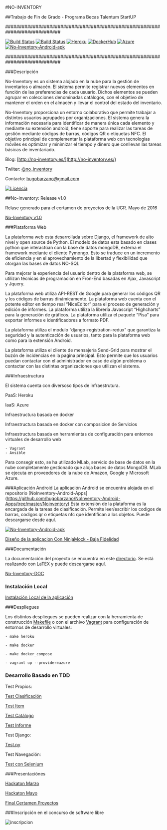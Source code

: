 #NO-INVENTORY

##Trabajo de Fin de Grado - Programa Becas Talentum StartUP

############################################################################

[![Build Status](https://travis-ci.org/hugobarzano/NoInventory.svg?branch=master)](https://travis-ci.org/hugobarzano/NoInventory)
[![Build Status](https://snap-ci.com/hugobarzano/NoInventory/branch/master/build_image)](https://snap-ci.com/hugobarzano/NoInventory/branch/master)
[![Heroku](https://www.herokucdn.com/deploy/button.png)](http://noinventory.herokuapp.com/)
[![DockerHub](https://www.dropbox.com/s/fl5hrbbjm4g2jec/docker_l.png?dl=1)](https://hub.docker.com/r/hugobarzano/)
[![Azure](https://www.dropbox.com/s/oqur6k70poyscxj/azure.png?dl=1)](http://noinventory.cloudapp.net/)
[![No-Inventory-Android-apk](https://www.dropbox.com/s/xx672e199qvvwgb/android.jpg?dl=1)](https://www.dropbox.com/s/vzxdq6cyfvo27jv/NoInventory.apk?dl=1)

############################################################################


###Descripción

No-Inventory es un sistema alojado en la nube para la gestión de inventarios o almacén.
El sistema permite registrar nuevos elementos en función de las preferencias de cada usuario. Dichos elementos se pueden agrupar en colecciones denominadas catálogos, con el objetivo de mantener el orden en el almacén y llevar el control del estado del inventario.

No-Inventory proporciona un entorno colaborativo que permite trabajar a distintos usuarios agrupados por organizaciones. El sistema genera la información necesaria para identificar de manera única cada elemento y mediante su extensión android, tiene soporte para realizar las tareas de gestión mediante códigos de barras, códigos QR o etiquetas NFC. El objetivo principal de complementar la plataforma web con tecnologías móviles es optimizar y minimizar el tiempo y dinero que conllevan las tareas básicas de inventariado.  


Blog: [http://no-inventory.es/](http://no-inventory.es/)

Twiiter: [@no_inventory](https://twitter.com/no_inventory)

Contacto: hugobarzano@gmail.com

[![Licencia](https://www.dropbox.com/s/o9w70i4i2wfjs9e/gplv3-127x51.png?dl=1)](https://github.com/hugobarzano/NoInventory/blob/master/LICENSE)

##No-Inventory: Release v1.0

Relase generado para el certamen de proyectos de la UGR. Mayo de 2016

[No-Inventory v1.0](https://github.com/hugobarzano/NoInventory/releases/tag/v1.0)




###Plataforma Web

La plataforma web esta desarrollada sobre Django, el framework de alto nivel y open source de Python. El modelo de datos esta basado en clases python que interactúan con la base de datos mongoDB, externa el framework mediante el cliente Pymongo. Esto se traduce en un incremento de eficiencia y en el aprovechamiento de la libertad y flexibilidad que otorgan las bases de datos NO-SQL

Para mejorar la experiencia del usuario dentro de la plataforma web, se utilizan técnicas de programación en Fron-End basadas en Ajax, Javascript y Jquery.

La plataforma web utiliza API-REST de Google para generar los códigos QR y los códigos de barras dinámicamente.  La plataforma web cuenta con el potente editor en tiempo real “NiceEditor” para el proceso de generación y edición de informes.  La plataforma utiliza la librería Javascript “Highcharts” para la generación de gráficos. La plataforma utiliza el paquete “Pisa” para exportar informes e identificadores a formato PDF.

La plataforma utiliza el modulo “django-registration-redux” que garantiza la seguridad y la autenticación de usuarios, tanto para la plataforma web como para la extensión Android.

La plataforma utiliza el cliente de mensajería Send-Grid para mostrar el buzón de incidencias en la pagina principal. Esto permite que los usuarios puedan contactar con el administrador en caso de algún problema o contactar con las distintas organizaciones que utilizan el sistema.

###Infraestructura

El sistema cuenta con diversoso tipos de infraestrutura.

  PaaS: Heroku

  IaaS: Azure

  Infraestructura basada en docker

  Infraestructura basada en docker con composicion de Servicios

  Infraestructura basada en herramientas de configuración para entornos virtuales de desarrollo web

    - Vagrant
    - Ansible

  Para consegir esto, se ha utilizado MLab, servicio de base de datos en la nube completamente gestionado que aloja bases de datos MongoDB. MLab se ejecuta en proveedores de la nube de Amazon, Google y Microsoft Azure.

###Aplicación Android
La aplicación Android se encuentra alojada en el repositorio [NoInventory-Android-Apps] (https://github.com/hugobarzano/NoInventory-Android-Apps/tree/master/Noinventory)
Esta extensión de la plataforma es la encargada de la tareas de clasificación. Permite leer/escribir los codigos de barras, codigos qr o etiquetas nfc que identifican a los objetos.
Puede descargarse desde aquí.

  [![No-Inventory-Android-apk](https://www.dropbox.com/s/xx672e199qvvwgb/android.jpg?dl=1)](https://www.dropbox.com/s/vzxdq6cyfvo27jv/NoInventory.apk?dl=1)

  [Diseño de la aplicacion Con NinjaMock - Baja Fidelidad](https://www.dropbox.com/s/f5tzxc2axhd8pi2/NoInventory-Android-App.pdf?dl=1)


###Documentación

La documentación del proyecto se encuentra en este [directorio](https://github.com/hugobarzano/NoInventory/tree/master/NoInventoryDOC). Se está realizando con LaTEX y puede descargarse aquí.

  [No-Inventory-DOC](https://www.dropbox.com/s/l8p7u50vyf2hp11/proyecto.pdf?dl=1)

### Instalación Local

  [Instalación Local de la aplicación](https://github.com/hugobarzano/NoInventory/blob/master/documentacion/instalacion.md)

###Despliegues

Los distintos despliegues se pueden realizar con la herramienta de construcción [Makefile](https://github.com/hugobarzano/NoInventory/blob/master/makefile) o con el archivo [Vagrant](https://github.com/hugobarzano/NoInventory/blob/master/Vagrantfile) para configuración de entornos de desarrollo virtuales:

    - make heroku

    - make docker

    - make docker_compose

    - vagrant up --provider=azure

### Desarrollo Basado en TDD

Test Propios:

  [Test Clasificación](https://github.com/hugobarzano/NoInventory/blob/master/NoInventory/test_clasificacion.py)

  [Test Item](https://github.com/hugobarzano/NoInventory/blob/master/NoInventory/test_item.py)

  [Test Catálogo](https://github.com/hugobarzano/NoInventory/blob/master/NoInventory/test_catalogo.py)

  [Test Informe](https://github.com/hugobarzano/NoInventory/blob/master/NoInventory/test_informe.py)

Test Django:

  [Test.py](https://github.com/hugobarzano/NoInventory/blob/master/NoInventory/tests.py)

Test Navegación:

  [Test con Selenium](https://github.com/hugobarzano/NoInventory/tree/master/Selenium)


###Presentaciónes

[Hackaton Marzo](https://www.dropbox.com/s/2z3nephfqtxzdzc/NO-INVENTORY.pdf?dl=1)

[Hackaton Mayo](https://www.dropbox.com/s/mj4tplyahtk6kxt/Presentacion_hackaton_mayo.pdf?dl=1)

[Final Certamen Proyectos](https://www.dropbox.com/s/p15sk09vinpuxdo/NoInventoryCertamen.pdf?dl=1)

###Inscripción en el concurso de software libre

![inscripcion](https://www.dropbox.com/s/7yrlzu2pkvbtobb/concurso.png?dl=1)
